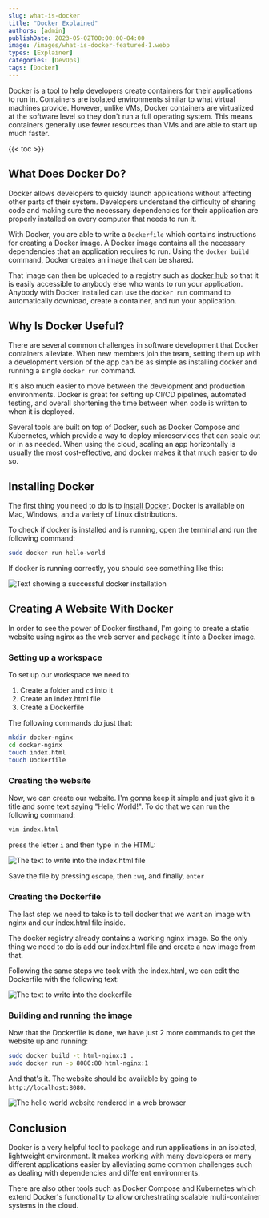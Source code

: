 ```yaml
---
slug: what-is-docker
title: "Docker Explained"
authors: [admin]
publishDate: 2023-05-02T00:00:00-04:00
image: /images/what-is-docker-featured-1.webp
types: [Explainer]
categories: [DevOps]
tags: [Docker]
---
```


Docker is a tool to help developers create containers for their applications to run in. Containers are isolated environments similar to what virtual machines provide. However, unlike VMs, Docker containers are virtualized at the software level so they don't run a full operating system. This means containers generally use fewer resources than VMs and are able to start up much faster.

{{< toc >}}

## What Does Docker Do?

Docker allows developers to quickly launch applications without affecting other parts of their system. Developers understand the difficulty of sharing code and making sure the necessary dependencies for their application are properly installed on every computer that needs to run it.

With Docker, you are able to write a `Dockerfile` which contains instructions for creating a Docker image. A Docker image contains all the necessary dependencies that an application requires to run. Using the `docker build` command, Docker creates an image that can be shared.

That image can then be uploaded to a registry such as [docker hub](https://hub.docker.com) so that it is easily accessible to anybody else who wants to run your application. Anybody with Docker installed can use the `docker run` command to automatically download, create a container, and run your application.

## Why Is Docker Useful?

There are several common challenges in software development that Docker containers alleviate. When new members join the team, setting them up with a development version of the app can be as simple as installing docker and running a single `docker run` command.

It's also much easier to move between the development and production environments. Docker is great for setting up CI/CD pipelines, automated testing, and overall shortening the time between when code is written to when it is deployed.

Several tools are built on top of Docker, such as Docker Compose and Kubernetes, which provide a way to deploy microservices that can scale out or in as needed. When using the cloud, scaling an app horizontally is usually the most cost-effective, and docker makes it that much easier to do so.

## Installing Docker

The first thing you need to do is to [install Docker](https://docs.docker.com/engine/install/). Docker is available on Mac, Windows, and a variety of Linux distributions.

To check if docker is installed and is running, open the terminal and run the following command:
```bash
sudo docker run hello-world
```

If docker is running correctly, you should see something like this:

![Text showing a successful docker installation](/images/what-is-docker-hello-world.webp)

## Creating A Website With Docker

In order to see the power of Docker firsthand, I'm going to create a static website using nginx as the web server and package it into a Docker image.

### Setting up a workspace

To set up our workspace we need to:
1. Create a folder and `cd` into it
2. Create an index.html file
3. Create a Dockerfile

The following commands do just that:

```bash
mkdir docker-nginx
cd docker-nginx
touch index.html
touch Dockerfile
```

### Creating the website

Now, we can create our website. I'm gonna keep it simple and just give it a title and some text saying "Hello World!". To do that we can run the following command:

```bash
vim index.html
```

press the letter `i` and then type in the HTML:

![The text to write into the index.html file](/images/what-is-docker-vim-html.webp)

Save the file by pressing `escape`, then `:wq`, and finally, `enter`

### Creating the Dockerfile

The last step we need to take is to tell docker that we want an image with nginx and our index.html file inside.

The docker registry already contains a working nginx image. So the only thing we need to do is add our index.html file and create a new image from that.

Following the same steps we took with the index.html, we can edit the Dockerfile with the following text:

![The text to write into the dockerfile](/images/what-is-docker-vim-dockerfile.webp)

### Building and running the image

Now that the Dockerfile is done, we have just 2 more commands to get the website up and running:
```bash
sudo docker build -t html-nginx:1 .
sudo docker run -p 8080:80 html-nginx:1
```

And that's it. The website should be available by going to `http://localhost:8080`.

![The hello world website rendered in a web browser](/images/what-is-docker-nginx-website.webp)

## Conclusion

Docker is a very helpful tool to package and run applications in an isolated, lightweight environment. It makes working with many developers or many different applications easier by alleviating some common challenges such as dealing with dependencies and different environments.

There are also other tools such as Docker Compose and Kubernetes which extend Docker's functionality to allow orchestrating scalable multi-container systems in the cloud.
